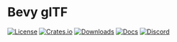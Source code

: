 # Bevy glTF

[![License](https://img.shields.io/badge/license-MIT%2FApache-blue.svg)](https://github.com/bevyengine/bevy#license)
[![Crates.io](https://img.shields.io/crates/v/bevy_gltf.svg)](https://crates.io/crates/bevy_gltf)
[![Downloads](https://img.shields.io/crates/d/bevy_gltf.svg)](https://crates.io/crates/bevy_gltf)
[![Docs](https://docs.rs/bevy_gltf/badge.svg)](https://docs.rs/bevy_gltf/latest/bevy_gltf/)
[![Discord](https://img.shields.io/discord/691052431525675048.svg?label=&logo=discord&logoColor=ffffff&color=7389D8&labelColor=6A7EC2)](https://discord.gg/bevy)
